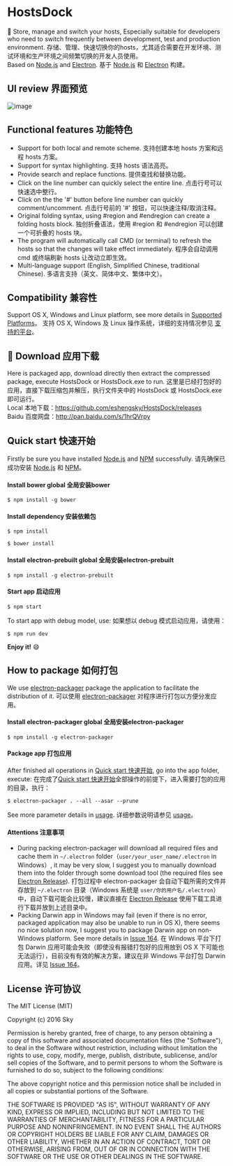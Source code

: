 # HostsDock
:tada: Store, manage and switch your hosts, Especially suitable for developers who need to switch frequently between development, test and production environment. 存储、管理、快速切换你的hosts，尤其适合需要在开发环境、测试环境和生产环境之间频繁切换的开发人员使用。   
Based on [Node.js](https://nodejs.org) and [Electron](http://electron.atom.io/). 基于 [Node.js](https://nodejs.org) 和 [Electron](http://electron.atom.io/) 构建。

## UI review 界面预览
![image](https://github.com/eshengsky/HostsDock/blob/master/public/image/review.png)

## Functional features 功能特色
* Support for both local and remote scheme. 支持创建本地 hosts 方案和远程 hosts 方案。
* Support for syntax highlighting. 支持 hosts 语法高亮。
* Provide search and replace functions. 提供查找和替换功能。
* Click on the line number can quickly select the entire line. 点击行号可以快速选中整行。
* Click on the the '#' button before line number can quickly comment/uncomment. 点击行号前的 '#' 按钮，可以快速注释/取消注释。
* Original folding syntax, using #region and #endregion can create a folding hosts block. 独创折叠语法，使用 #region 和 #endregion 可以创建一个可折叠的 hosts 块。
* The program will automatically call CMD (or terminal) to refresh the hosts so that the changes will take effect immediately. 程序会自动调用 cmd 或终端刷新 hosts 让改动立即生效。
* Multi-language support (English, Simplified Chinese, traditional Chinese). 多语言支持（英文、简体中文、繁体中文）。

## Compatibility 兼容性
Support OS X, Windows and Linux platform, see more details in [Supported Platforms](http://electron.atom.io/docs/tutorial/supported-platforms/)。 支持 OS X, Windows 及 Linux 操作系统，详细的支持情况参见 [支持的平台](http://electron.atom.io/docs/tutorial/supported-platforms/)。

## :gift: Download 应用下载
Here is packaged app, download directly then extract the compressed package, execute HostsDock or HostsDock.exe to run. 这里是已经打包好的应用，直接下载压缩包并解压，执行文件夹中的 HostsDock 或 HostsDock.exe 即可运行。  
Local 本地下载：https://github.com/eshengsky/HostsDock/releases  
Baidu 百度网盘：http://pan.baidu.com/s/1hrQVrpy  

## Quick start 快速开始
Firstly be sure you have installed [Node.js](https://nodejs.org/en/download/) and [NPM](https://www.npmjs.com/) successfully. 请先确保已成功安装 [Node.js](https://nodejs.org/en/download/) 和 [NPM](https://www.npmjs.com/)。  
#### Install bower global 全局安装bower
```shell
$ npm install -g bower
```
#### Install dependency 安装依赖包
```shell
$ npm install
```
```shell
$ bower install
```
#### Install electron-prebuilt global 全局安装electron-prebuilt
```shell
$ npm install -g electron-prebuilt
```
#### Start app 启动应用
```shell
$ npm start
```
To start app with debug model, use: 如果想以 debug 模式启动应用，请使用：
```shell
$ npm run dev
```
**Enjoy it!** :smile:

## How to package 如何打包
We use [electron-packager](https://github.com/electron-userland/electron-packager) package the application to facilitate the distribution of it. 可以使用 [electron-packager](https://github.com/electron-userland/electron-packager) 对程序进行打包以方便分发应用。
#### Install electron-packager global 全局安装electron-packager
```shell
$ npm install -g electron-packager
```
#### Package app 打包应用
After finished all operations in [Quick start 快速开始](#quick-start-快速开始), go into the app folder, execute: 在完成了[Quick start 快速开始](#quick-start-快速开始)全部操作的前提下，进入需要打包的应用的目录，执行：
```shell
$ electron-packager . --all --asar --prune
```
See more parameter details in [usage](https://github.com/electron-userland/electron-packager/blob/master/usage.txt). 详细参数说明请参见 [usage](https://github.com/electron-userland/electron-packager/blob/master/usage.txt)。

#### Attentions 注意事项
* During packing electron-packager will download all required files and cache them in `~/.electron` folder（`user/your_user_name/.electron` in Windows）, it may be very slow, I suggest you to manually download them into the folder through some download tool (the required files see [Electron Release](https://github.com/electron/electron/releases)). 打包过程中 electron-packager 会自动下载所需的文件并存放到 `~/.electron` 目录（Windows 系统是 `user/你的用户名/.electron`）中，自动下载可能会比较慢，建议直接在 [Electron Release](https://github.com/electron/electron/releases) 使用下载工具进行下载并放到上述目录中。
* Packing Darwin app in Windows may fail (even if there is no error, packaged application may also be unable to run in OS X), there seems no nice solution now, I suggest you to package Darwin app on non-Windows platform. See more details in [Issue 164](https://github.com/electron-userland/electron-packager/issues/164). 在 Windows 平台下打包 Darwin 应用可能会失败（即使没有报错打包好的应用放到 OS X 下可能也无法运行），目前没有有效的解决方案，建议在非 Windows 平台打包 Darwin 应用。详见 [Issue 164](https://github.com/electron-userland/electron-packager/issues/164)。

## License 许可协议
The MIT License (MIT)

Copyright (c) 2016 Sky

Permission is hereby granted, free of charge, to any person obtaining a copy of this software and associated documentation files (the "Software"), to deal in the Software without restriction, including without limitation the rights to use, copy, modify, merge, publish, distribute, sublicense, and/or sell copies of the Software, and to permit persons to whom the Software is furnished to do so, subject to the following conditions:

The above copyright notice and this permission notice shall be included in all copies or substantial portions of the Software.

THE SOFTWARE IS PROVIDED "AS IS", WITHOUT WARRANTY OF ANY KIND, EXPRESS OR IMPLIED, INCLUDING BUT NOT LIMITED TO THE WARRANTIES OF MERCHANTABILITY, FITNESS FOR A PARTICULAR PURPOSE AND NONINFRINGEMENT. IN NO EVENT SHALL THE AUTHORS OR COPYRIGHT HOLDERS BE LIABLE FOR ANY CLAIM, DAMAGES OR OTHER LIABILITY, WHETHER IN AN ACTION OF CONTRACT, TORT OR OTHERWISE, ARISING FROM, OUT OF OR IN CONNECTION WITH THE SOFTWARE OR THE USE OR OTHER DEALINGS IN THE SOFTWARE.
